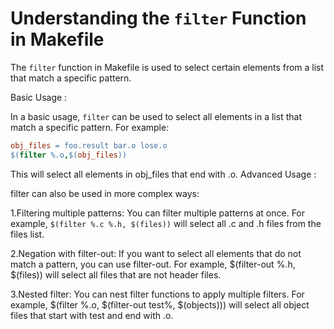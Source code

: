 # Understanding the `filter` Function in Makefile

The `filter` function in Makefile is used to select certain elements from a list that match a specific pattern. 

Basic Usage : 

In a basic usage, `filter` can be used to select all elements in a list that match a specific pattern. For example:

```makefile
obj_files = foo.result bar.o lose.o
$(filter %.o,$(obj_files))
```

This will select all elements in obj_files that end with .o.
Advanced Usage :

filter can also be used in more complex ways:

1.Filtering multiple patterns: You can filter multiple patterns at once. For example, `$(filter %.c %.h, $(files))` will select all .c and .h files from the files list.

2.Negation with filter-out: If you want to select all elements that do not match a pattern, you can use filter-out. For example, $(filter-out %.h, $(files)) will select all files that are not header files.

3.Nested filter: You can nest filter functions to apply multiple filters. For example, $(filter %.o, $(filter-out test%, $(objects))) will select all object files that start with test and end with .o.

